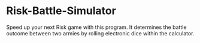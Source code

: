 # Risk-Battle-Simulator
Speed up your next Risk game with this program. It determines the battle outcome between two armies by rolling electronic dice within the calculator.
